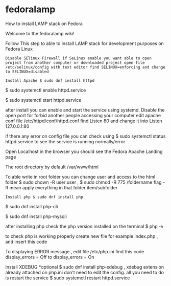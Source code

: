 # fedoralamp
How to install LAMP stack on Fedora



Welcome to the fedoralamp wiki!

Follow This step to able to install LAMP stack for development purposes on Fedora Linux

    Disable SElinux Firewall if SeLinux enable you want able to open project from another computer or downloaded project open file /etc/selinux/config with text editor find SELINUX=enforcing and change to SELINUX=disabled

    Install Apache $ sudo dnf install httpd

$ sudo systemctl enable httpd.service

$ sudo systemctl start httpd.service

after install you can enable and start the service using systemd. Disable the open port for forbid another people accessing your computer edit apache conf file /etc/httpd/conf/httpd.conf find Listen 80 and change it into Listen 127.0.0.1:80

if there any error on config file you can check using $ sudo systemctl status httpd.service to see the service is running normally/error

Open Localhost in the browser you should see the Fedora Apache Landing page

The root directory by default /var/www/html

To able write in root folder you can change user and access to the html folder $ sudo chown -R user:user , $ sudo chmod -R 775 /foldername flag -R mean apply everything in that folder item/subfolder

    Install php $ sudo dnf install php

$ sudo dnf install php-cli

$ sudo dnf install php-mysqli

after installing php check the php version installed on the terminal $ php -v

to check php is working properly create new file for example index.php , and insert this code <?php phpinfo(); ?>

To displaying ERROR message , edit file /etc/php.ini find this code display_errors = Off to display_errors = On

Install XDEBUG *optional $ sudo dnf install php-xdebug , xdebug extension already attached on php.ini don't need to edit the config. all you need to do is restart the service $ sudo systemctl restart httpd.service
